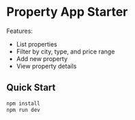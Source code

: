 
# Property App Starter

Features:
- List properties
- Filter by city, type, and price range
- Add new property
- View property details

## Quick Start
```bash
npm install
npm run dev
```
